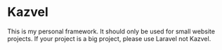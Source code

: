 # Kazvel
This is my personal framework. It should only be used for small website projects. If your project is a big project, please use Laravel not Kazvel.
